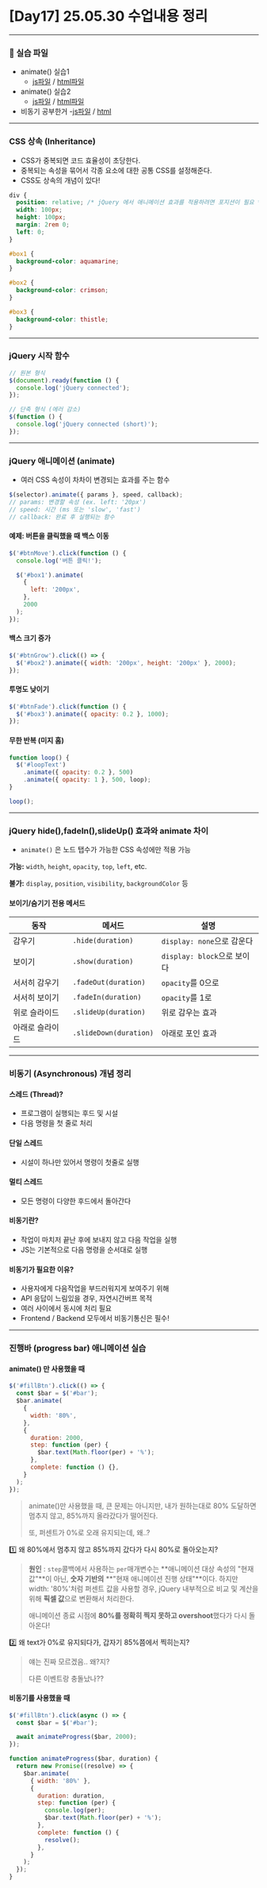 # [Day17] 25.05.30 수업내용 정리

---

### 🔗 실습 파일

- animate() 실습1
  - [js파일](./js/animateEx1.js) / [html파일](./html/animateEx1.htm)
- animate() 실습2
  - [js파일](./js/animateEx2.js) / [html파일](./html/animateEx2.htm)
- 비동기 공부한거 -[js파일](./js/asyncEx1.js) / [html](./html/asyncEx1.html)

---

### CSS 상속 (Inheritance)

- CSS가 중복되면 코드 효율성이 초당한다.
- 중복되는 속성을 묶어서 각종 요소에 대한 공통 CSS를 설정해준다.
- CSS도 상속의 개념이 있다!

```css
div {
  position: relative; /* jQuery 에서 애니메이션 효과를 적용하려면 포지션이 필요 */
  width: 100px;
  height: 100px;
  margin: 2rem 0;
  left: 0;
}

#box1 {
  background-color: aquamarine;
}

#box2 {
  background-color: crimson;
}

#box3 {
  background-color: thistle;
}
```

---

### jQuery 시작 함수

```js
// 원본 형식
$(document).ready(function () {
  console.log('jQuery connected');
});

// 단축 형식 (에러 감소)
$(function () {
  console.log('jQuery connected (short)');
});
```

---

### jQuery 애니메이션 (animate)

- 여러 CSS 속성이 차차이 변경되는 효과를 주는 함수

```js
$(selector).animate({ params }, speed, callback);
// params: 변경할 속성 (ex. left: '20px')
// speed: 시간 (ms 또는 'slow', 'fast')
// callback: 완료 후 실행되는 함수
```

#### 예제: 버튼을 클릭했을 때 백스 이동

```js
$('#btnMove').click(function () {
  console.log('버튼 클릭!');

  $('#box1').animate(
    {
      left: '200px',
    },
    2000
  );
});
```

#### 백스 크기 증가

```js
$('#btnGrow').click(() => {
  $('#box2').animate({ width: '200px', height: '200px' }, 2000);
});
```

#### 투명도 낮이기

```js
$('#btnFade').click(function () {
  $('#box3').animate({ opacity: 0.2 }, 1000);
});
```

#### 무한 반복 (미지 홈)

```js
function loop() {
  $('#loopText')
    .animate({ opacity: 0.2 }, 500)
    .animate({ opacity: 1 }, 500, loop);
}

loop();
```

---

### jQuery hide(),fadeIn(),slideUp() 효과와 animate 차이

- `animate()` 은 노드 탭수가 가능한 CSS 속성에만 적용 가능

**가능:** `width`, `height`, `opacity`, `top`, `left`, etc.

**불가:** `display`, `position`, `visibility`, `backgroundColor` 등

#### 보이기/숨기기 전용 메서드

| 동작            | 메서드                 | 설명                        |
| --------------- | ---------------------- | --------------------------- |
| 감우기          | `.hide(duration)`      | `display: none`으로 감운다  |
| 보이기          | `.show(duration)`      | `display: block`으로 보이다 |
| 서서히 감우기   | `.fadeOut(duration)`   | `opacity`를 0으로           |
| 서서히 보이기   | `.fadeIn(duration)`    | `opacity`를 1로             |
| 위로 슬라이드   | `.slideUp(duration)`   | 위로 감우는 효과            |
| 아래로 슬라이드 | `.slideDown(duration)` | 아래로 포인 효과            |

---

### 비동기 (Asynchronous) 개념 정리

#### 스레드 (Thread)?

- 프로그램이 실행되는 후드 및 시설
- 다음 명령을 첫 줄로 처리

#### 단일 스레드

- 시설이 하나만 있어서 명령이 첫줄로 실행

#### 멀티 스레드

- 모든 명령이 다양한 후드에서 돌아간다

#### 비동기란?

- 작업이 마치저 끝난 후에 보내지 않고 다음 작업을 실행
- JS는 기본적으로 다음 명령을 순서대로 실행

#### 비동기가 필요한 이유?

- 사용자에게 다음작업을 부드러워지게 보여주기 위해
- API 응답이 느림있을 경우, 자연시간버프 목적
- 여러 사이에서 동시에 처리 필요
- Frontend / Backend 모두에서 비동기통신은 필수!

---

### 진행바 (progress bar) 애니메이션 실습

#### animate() 만 사용했을 때

```js
$('#fillBtn').click(() => {
  const $bar = $('#bar');
  $bar.animate(
    {
      width: '80%',
    },
    {
      duration: 2000,
      step: function (per) {
        $bar.text(Math.floor(per) + '%');
      },
      complete: function () {},
    }
  );
});
```

> animate()만 사용했을 때, 큰 문제는 아니지만, 내가 원하는대로 80% 도달하면 멈추지 않고, 85%까지 올라갔다가 떨어진다.
>
> 또, 퍼센트가 0%로 오래 유지되는데, 왜..?

1️⃣ 왜 80%에서 멈추지 않고 85%까지 갔다가 다시 80%로 돌아오는지?

> **원인** : `step`콜백에서 사용하는 `per`매개변수는 **애니메이션 대상 속성의 "현재 값"**이 아닌, **숫자 기반의** **"현재 애니메이션 진행 상태"**이다. 하지만 width: '80%'처럼 퍼센트 값을 사용할 경우, jQuery 내부적으로 비교 및 계산을 위해 **픽셀 값**으로 변환해서 처리한다.
>
> 애니메이션 종료 시점에 **80%를 정확히 찍지 못하고 overshoot**했다가 다시 돌아온다!

2️⃣ 왜 text가 0%로 유지되다가, 갑자기 85%쯤에서 찍히는지?

> 얘는 진짜 모르겠음.. 왜?지?
>
> 다른 이벤트랑 충돌났나??

#### 비동기를 사용했을 때

```js
$('#fillBtn').click(async () => {
  const $bar = $('#bar');

  await animateProgress($bar, 2000);
});

function animateProgress($bar, duration) {
  return new Promise((resolve) => {
    $bar.animate(
      { width: '80%' },
      {
        duration: duration,
        step: function (per) {
          console.log(per);
          $bar.text(Math.floor(per) + '%');
        },
        complete: function () {
          resolve();
        },
      }
    );
  });
}
```
